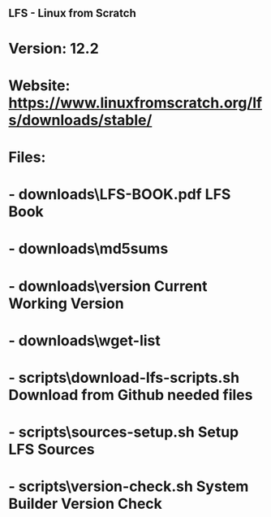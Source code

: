 ## LFS - Linux from Scratch
#
# Version: 12.2
#
# Website: https://www.linuxfromscratch.org/lfs/downloads/stable/
#
# Files:
#   - downloads\LFS-BOOK.pdf            LFS Book
#   - downloads\md5sums                 
#   - downloads\version                 Current Working Version
#   - downloads\wget-list               
#   - scripts\download-lfs-scripts.sh   Download from Github needed files
#   - scripts\sources-setup.sh          Setup LFS Sources
#   - scripts\version-check.sh          System Builder Version Check
#
